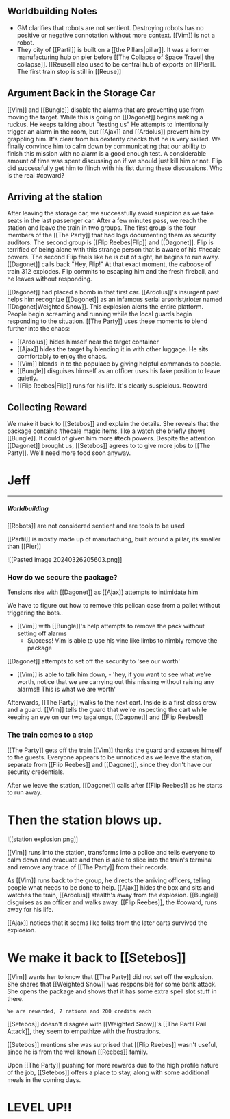 
## Worldbuilding Notes

- GM clarifies that robots are not sentient. Destroying robots has no positive or negative connotation without more context. [[Vim]] is not a robot.
- They city of [[Partil]] is built on a [[the Pillars|pillar]]. It was a former manufacturing hub on pier before [[The Collapse of Space Travel| the collapse]]. [[Reuse]] also used to be central hub of exports on [[Pier]]. The first train stop is still in [[Reuse]]  
## Argument Back in the Storage Car

[[Vim]] and [[Bungle]] disable the alarms that are preventing use from moving the target. While this is going on [[Dagonet]] begins making a ruckus. He keeps talking about "testing us" He attempts to intentionally trigger an alarm in the room, but [[Ajax]] and [[Ardolus]] prevent him by grappling him. It's clear from his dexterity checks that he is very skilled. We finally convince him to calm down by communicating that our ability to finish this mission with no alarm is a good enough test. A considerable amount of time was spent discussing on if we should just kill him or not. Flip did successfully get him to flinch with his fist during these discussions. Who is the real #coward?

## Arriving at the station

After leaving the storage car, we successfully avoid suspicion as we take seats in the last passenger car. After a few minutes pass, we reach the station and leave the train in two groups. The first group is the four members of the [[The Party]] that had logs documenting them as security auditors. The second group is [[Flip Reebes|Flip]] and [[Dagonet]]. Flip is terrified of being alone with this strange person that is aware of his #hecale powers. The second Flip feels like he is out of sight, he begins to run away. [[Dagonet]] calls back "Hey, Flip!" At that exact moment, the caboose of train 312 explodes. Flip commits to escaping him and the fresh fireball, and he leaves without responding.

 [[Dagonet]] had placed a bomb in that first car. [[Ardolus]]'s insurgent past helps him recognize [[Dagonet]] as an infamous serial arsonist/rioter named [[Dagonet|Weighted Snow]]. This explosion alerts the entire platform. People begin screaming and running while the local guards begin responding to the situation. [[The Party]] uses these moments to blend further into the chaos:
- [[Ardolus]] hides himself near the target container
- [[Ajax]] hides the target by blending it in with other luggage. He sits comfortably to enjoy the chaos.
- [[Vim]] blends in to the populace by giving helpful commands to people.
- [[Bungle]] disguises himself as an officer uses his fake position to leave quietly.
- [[Flip Reebes|Flip]] runs for his life. It's clearly suspicious. #coward

## Collecting Reward

We make it back to [[Setebos]] and explain the details. She reveals that the package contains #hecale magic items, like a watch she briefly shows [[Bungle]]. It could of given him more #tech powers. Despite the attention [[Dagonet]] brought us, [[Setebos]] agrees to to give more jobs to [[The Party]]. We'll need more food soon anyway.


# Jeff 
---

##### Worldbuilding
[[Robots]] are not considered sentient and are tools to be used

[[Partil]] is mostly made up of manufactuing, built around a pillar, its smaller than [[Pier]]

![[Pasted image 20240326205603.png]]
### How do we secure the package?

Tensions rise with [[Dagonet]] as [[Ajax]] attempts to intimidate him

We have to figure out how to remove this pelican case from a pallet without triggering the bots..
- [[Vim]] with [[Bungle]]'s help attempts to remove the pack without setting off alarms
	- Success! Vim is able to use his vine like limbs to nimbly remove the package

[[Dagonet]] attempts to set off the security to 'see our worth'
- [[Vim]] is able to talk him down, - 'hey, if you want to see what we're worth, notice that we are carrying out this missing without raising any alarms!! This is what we are worth'

Afterwards, [[The Party]] walks to the next cart. Inside is a first class crew and a guard. [[Vim]] tells the guard that we're inspecting the cart while keeping an eye on our two tagalongs, [[Dagonet]] and [[Flip Reebes]]

### The train comes to a stop
[[The Party]] gets off the train [[Vim]] thanks the guard and excuses himself to the guests. Everyone appears to be unnoticed as we leave the station, separate from [[Flip Reebes]] and [[Dagonet]], since they don't have our security credentials.

After we leave the station, [[Dagonet]] calls after [[Flip Reebes]] as he starts to run away. 

# **Then the station blows up.**
![[station explosion.png]]

[[Vim]] runs into the station, transforms into a police and tells everyone to calm down and evacuate and then is able to slice into the train's terminal and remove any trace of [[The Party]] from their records.

As [[Vim]] runs back to the group, he directs the arriving officers, telling people what needs to be done to help. [[Ajax]] hides the box and sits and watches the train, [[Ardolus]] stealth's away from the explosion. [[Bungle]] disguises as an officer and walks away. [[Flip Reebes]], the #coward, runs away for his life.

[[Ajax]] notices that it seems like folks from the later carts survived the explosion.

# We make it back to [[Setebos]]
[[Vim]] wants her to know that [[The Party]] did not set off the explosion. She shares that [[Weighted Snow]] was responsible for some bank attack. She opens the package and shows that it has some extra spell slot stuff in there. 

```
We are rewarded, 7 rations and 200 credits each
```

[[Setebos]] doesn't disagree with [[Weighted Snow]]'s [[The Partil Rail Attack]], they seem to empathize with the frustrations.

[[Setebos]] mentions she was surprised that [[Flip Reebes]] wasn't useful, since he is from the well known [[Reebes]] family.

Upon [[The Party]] pushing for more rewards due to the high profile nature of the job, [[Setebos]] offers a place to stay, along with some additional meals in the coming days.
# LEVEL UP!!